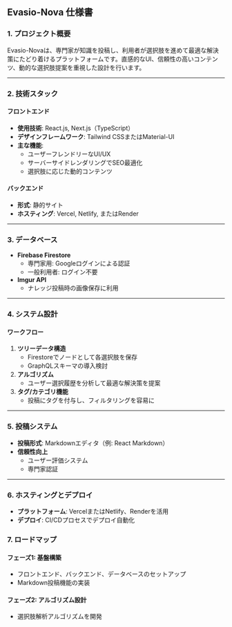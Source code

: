 
## **Evasio-Nova 仕様書**

### **1. プロジェクト概要**
Evasio-Novaは、専門家が知識を投稿し、利用者が選択肢を進めて最適な解決策にたどり着けるプラットフォームです。直感的なUI、信頼性の高いコンテンツ、動的な選択肢提案を重視した設計を行います。

---

### **2. 技術スタック**

#### **フロントエンド**
- **使用技術**: React.js, Next.js（TypeScript）
- **デザインフレームワーク**: Tailwind CSSまたはMaterial-UI
- **主な機能**:
  - ユーザーフレンドリーなUI/UX
  - サーバーサイドレンダリングでSEO最適化
  - 選択肢に応じた動的コンテンツ

#### **バックエンド**
- **形式**: 静的サイト
- **ホスティング**: Vercel, Netlify, またはRender

---

### **3. データベース**
- **Firebase Firestore**
  - 専門家用: Googleログインによる認証
  - 一般利用者: ログイン不要
- **Imgur API**
  - ナレッジ投稿時の画像保存に利用

---

### **4. システム設計**

#### **ワークフロー**
1. **ツリーデータ構造**
   - Firestoreでノードとして各選択肢を保存
   - GraphQLスキーマの導入検討
2. **アルゴリズム**
   - ユーザー選択履歴を分析して最適な解決策を提案
3. **タグ/カテゴリ機能**
   - 投稿にタグを付与し、フィルタリングを容易に

---

### **5. 投稿システム**
- **投稿形式**: Markdownエディタ（例: React Markdown）
- **信頼性向上**
  - ユーザー評価システム
  - 専門家認証

---

### **6. ホスティングとデプロイ**
- **プラットフォーム**: VercelまたはNetlify、Renderを活用
- **デプロイ**: CI/CDプロセスでデプロイ自動化

### **7. ロードマップ**

#### **フェーズ1: 基盤構築**
- フロントエンド、バックエンド、データベースのセットアップ
- Markdown投稿機能の実装

#### **フェーズ2: アルゴリズム設計**
- 選択肢解析アルゴリズムを開発
